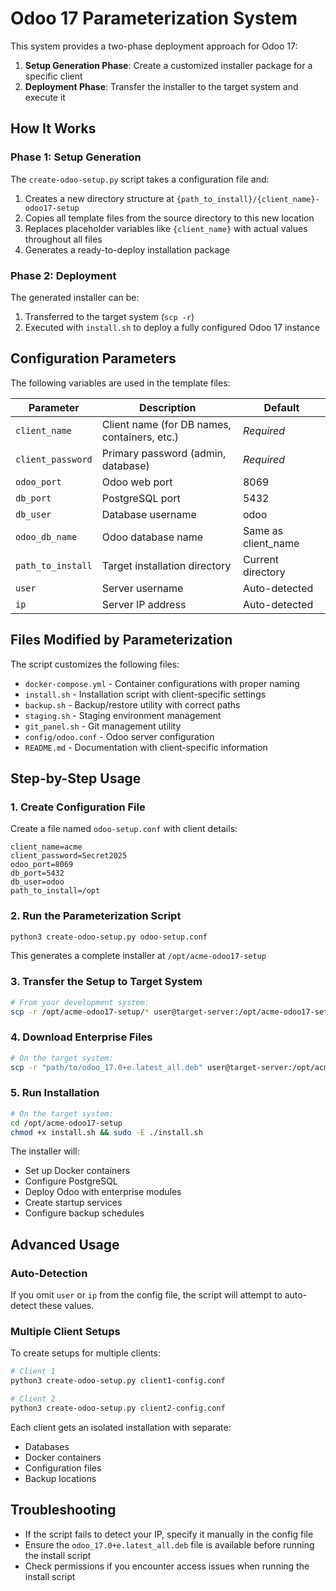 
# Odoo 17 Parameterization System

This system provides a two-phase deployment approach for Odoo 17:

1. **Setup Generation Phase**: Create a customized installer package for a specific client
2. **Deployment Phase**: Transfer the installer to the target system and execute it

## How It Works

### Phase 1: Setup Generation

The `create-odoo-setup.py` script takes a configuration file and:

1. Creates a new directory structure at `{path_to_install}/{client_name}-odoo17-setup`
2. Copies all template files from the source directory to this new location
3. Replaces placeholder variables like `{client_name}` with actual values throughout all files
4. Generates a ready-to-deploy installation package

### Phase 2: Deployment

The generated installer can be:

1. Transferred to the target system (`scp -r`)
2. Executed with `install.sh` to deploy a fully configured Odoo 17 instance

## Configuration Parameters

The following variables are used in the template files:

| Parameter | Description | Default |
|-----------|-------------|---------|
| `client_name` | Client name (for DB names, containers, etc.) | *Required* |
| `client_password` | Primary password (admin, database) | *Required* |
| `odoo_port` | Odoo web port | 8069 |
| `db_port` | PostgreSQL port | 5432 |
| `db_user` | Database username | odoo |
| `odoo_db_name` | Odoo database name | Same as client_name |
| `path_to_install` | Target installation directory | Current directory |
| `user` | Server username | Auto-detected |
| `ip` | Server IP address | Auto-detected |

## Files Modified by Parameterization

The script customizes the following files:

- `docker-compose.yml` - Container configurations with proper naming
- `install.sh` - Installation script with client-specific settings 
- `backup.sh` - Backup/restore utility with correct paths
- `staging.sh` - Staging environment management
- `git_panel.sh` - Git management utility
- `config/odoo.conf` - Odoo server configuration
- `README.md` - Documentation with client-specific information

## Step-by-Step Usage

### 1. Create Configuration File

Create a file named `odoo-setup.conf` with client details:

```
client_name=acme
client_password=Secret2025
odoo_port=8069
db_port=5432
db_user=odoo
path_to_install=/opt
```

### 2. Run the Parameterization Script

```bash
python3 create-odoo-setup.py odoo-setup.conf
```

This generates a complete installer at `/opt/acme-odoo17-setup`

### 3. Transfer the Setup to Target System

```bash
# From your development system:
scp -r /opt/acme-odoo17-setup/* user@target-server:/opt/acme-odoo17-setup
```

### 4. Download Enterprise Files

```bash
# On the target system:
scp -r "path/to/odoo_17.0+e.latest_all.deb" user@target-server:/opt/acme-odoo17-setup
```

### 5. Run Installation

```bash
# On the target system:
cd /opt/acme-odoo17-setup
chmod +x install.sh && sudo -E ./install.sh
```

The installer will:
- Set up Docker containers
- Configure PostgreSQL
- Deploy Odoo with enterprise modules
- Create startup services
- Configure backup schedules

## Advanced Usage

### Auto-Detection

If you omit `user` or `ip` from the config file, the script will attempt to auto-detect these values.

### Multiple Client Setups

To create setups for multiple clients:

```bash
# Client 1
python3 create-odoo-setup.py client1-config.conf

# Client 2
python3 create-odoo-setup.py client2-config.conf
```

Each client gets an isolated installation with separate:
- Databases
- Docker containers
- Configuration files
- Backup locations

## Troubleshooting

- If the script fails to detect your IP, specify it manually in the config file
- Ensure the `odoo_17.0+e.latest_all.deb` file is available before running the install script
- Check permissions if you encounter access issues when running the install script
